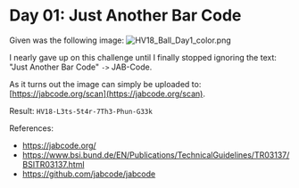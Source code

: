 # Day 01: Just Another Bar Code

Given was the following image:
![HV18_Ball_Day1_color.png](01/HV18_Ball_Day1_color.png)

I nearly gave up on this challenge until I finally stopped ignoring the text:
"Just Another Bar Code" `->` JAB-Code.

As it turns out the image can simply be uploaded to:
[https://jabcode.org/scan](https://jabcode.org/scan).

Result: `HV18-L3ts-5t4r-7Th3-Phun-G33k`

References:

- https://jabcode.org/
- https://www.bsi.bund.de/EN/Publications/TechnicalGuidelines/TR03137/BSITR03137.html
- https://github.com/jabcode/jabcode
